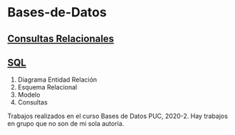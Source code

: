 # Bases-de-Datos 

## [Consultas Relacionales](https://github.com/fco-hortal/Bases-de-Datos/tree/main/Entrega1)

## [SQL](https://github.com/fco-hortal/Bases-de-Datos/tree/main/Entrega2)
1. Diagrama Entidad Relación
2. Esquema Relacional
3. Modelo
4. Consultas


Trabajos realizados en el curso Bases de Datos PUC, 2020-2. Hay trabajos en grupo que no son de mi sola autoría.
